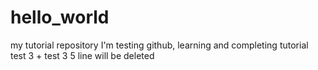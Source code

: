 # hello_world
my tutorial repository
I'm testing github, learning and completing tutorial
test 3 + test 3
5 line will be deleted
